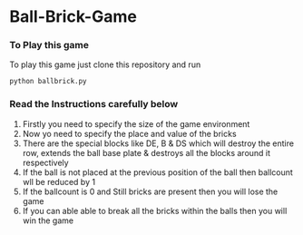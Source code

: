 # Ball-Brick-Game

### To Play this game 

To play this game just clone this repository and run 

` python ballbrick.py `


### Read the Instructions carefully below

1. Firstly you need to specify the size of the game environment    
2. Now yo need to specify the place and value of the bricks
3. There are the special blocks like DE, B & DS which will destroy the entire row, extends the ball base plate & destroys all the blocks around it respectively
4. If the ball is not placed at the previous position of the ball then ballcount wll be reduced by 1
5. If the ballcount is 0 and Still bricks are present then you will lose the game
5. If you can able able to break all the bricks within the balls then you will win the game
